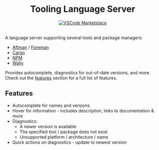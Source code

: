 <!-- markdownlint-disable MD033 -->
<!-- markdownlint-disable MD041 -->

<h1 align="center">Tooling Language Server</h1>

<div align="center">
  <a href="https://marketplace.visualstudio.com/items?itemName=filiptibell.tooling-language-server">
    <img src="https://vsmarketplacebadges.dev/version/filiptibell.tooling-language-server.png" alt="VSCode Marketplace" />
  </a>
</div>

<br/>

A language server supporting several tools and package managers:

- [Aftman](https://github.com/LPGhatguy/aftman) / [Foreman](https://github.com/roblox/foreman)
- [Cargo](https://crates.io)
- [NPM](https://www.npmjs.com)
- [Wally](https://github.com/UpliftGames/wally)

Provides autocomplete, diagnostics for out-of-date versions, and more. <br/>
Check out the [features](#features) section for a full list of features.

## Features

- Autocomplete for names and versions
- Hover for information - includes description, links to documentation & more
- Diagnostics:
  - A newer version is available
  - The specified tool / package does not exist
  - Unsupported platform / architecture / name
- Quick actions on diagnostics - update to newest version
